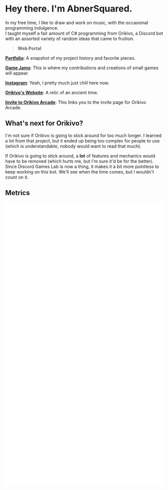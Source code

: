 # **Hey there. I'm AbnerSquared.**
In my free time, I like to draw and work on music, with the occasional programming indulgence.<br/>
I taught myself a fair amount of C# programming from Orikivo, a Discord bot with an assorted variety of random ideas that came to fruition.


> **Web Portal**

[**Portfolio**](https://abnersquared.github.io/Portfolio/): A snapshot of my project history and favorite pieces.<br/>

[**Game Jams**](https://abnersquared.itch.io/): This is where my contributions and creations of small games will appear.<br/>

[**Instagram**](https://www.instagram.com/abnersquared/): Yeah, I pretty much just chill here now.<br/>

[**Orikivo's Website**](https://abnersquared.github.io/Orikivo.Web/): A relic of an ancient time.<br/>

[**Invite to Orikivo Arcade**](https://abnersquared.github.io/Orikivo.Web/invites/arcadia): This links you to the invite page for Orikivo Arcade.<br/>

## What's next for Orikivo?
I'm not sure if Orikivo is going to stick around for too much longer.
I learned a lot from that project, but it ended up being too complex for people to use (which is understandable, nobody would want to read that much).

If Orikivo is going to stick around, a **lot** of features and mechanics would have to be removed (which hurts me, but I'm sure it'd be for the better).
Since Discord Games Lab is now a thing, it makes it a bit more pointless to keep working on this bot.
We'll see when the time comes, but I wouldn't count on it.

## Metrics

<div align='center'>
  <img src="./github-metrics.svg" />
</div>

